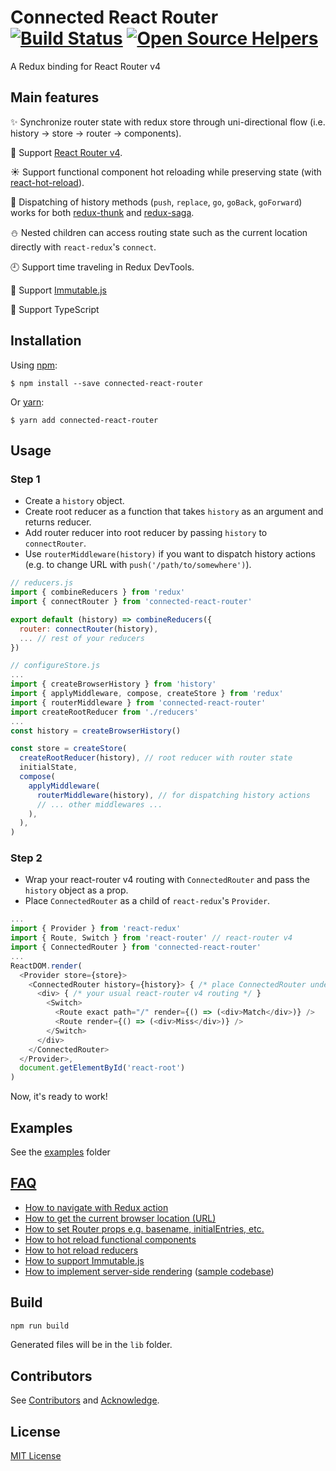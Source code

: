 Connected React Router [![Build Status](https://travis-ci.org/supasate/connected-react-router.svg?branch=master)](https://travis-ci.org/supasate/connected-react-router) [![Open Source Helpers](https://www.codetriage.com/supasate/connected-react-router/badges/users.svg)](https://www.codetriage.com/supasate/connected-react-router)
======================
A Redux binding for React Router v4

Main features
-------------
:sparkles: Synchronize router state with redux store through uni-directional flow (i.e. history -> store -> router -> components).

:gift: Support [React Router v4](https://github.com/ReactTraining/react-router).

:sunny: Support functional component hot reloading while preserving state (with [react-hot-reload](https://github.com/gaearon/react-hot-loader)).

:tada: Dispatching of history methods (`push`, `replace`, `go`, `goBack`, `goForward`) works for both [redux-thunk](https://github.com/gaearon/redux-thunk) and [redux-saga](https://github.com/yelouafi/redux-saga).

:snowman: Nested children can access routing state such as the current location directly with `react-redux`'s `connect`.

:clock9: Support time traveling in Redux DevTools.

:gem: Support [Immutable.js](https://facebook.github.io/immutable-js/)

:muscle: Support TypeScript


Installation
-----------
Using [npm](https://www.npmjs.com/):

    $ npm install --save connected-react-router

Or [yarn](https://yarnpkg.com/):

    $ yarn add connected-react-router

Usage
-----
### Step 1

- Create a `history` object.
- Create root reducer as a function that takes `history` as an argument and returns reducer.
- Add router reducer into root reducer by passing `history` to `connectRouter`.
- Use `routerMiddleware(history)` if you want to dispatch history actions (e.g. to change URL with `push('/path/to/somewhere')`).


```js
// reducers.js
import { combineReducers } from 'redux'
import { connectRouter } from 'connected-react-router'

export default (history) => combineReducers({
  router: connectRouter(history),
  ... // rest of your reducers
})

// configureStore.js
...
import { createBrowserHistory } from 'history'
import { applyMiddleware, compose, createStore } from 'redux'
import { routerMiddleware } from 'connected-react-router'
import createRootReducer from './reducers'
...
const history = createBrowserHistory()

const store = createStore(
  createRootReducer(history), // root reducer with router state
  initialState,
  compose(
    applyMiddleware(
      routerMiddleware(history), // for dispatching history actions
      // ... other middlewares ...
    ),
  ),
)
```

### Step 2


- Wrap your react-router v4 routing with `ConnectedRouter` and pass the `history` object as a prop.
- Place `ConnectedRouter` as a child of `react-redux`'s `Provider`.

```js
...
import { Provider } from 'react-redux'
import { Route, Switch } from 'react-router' // react-router v4
import { ConnectedRouter } from 'connected-react-router'
...
ReactDOM.render(
  <Provider store={store}>
    <ConnectedRouter history={history}> { /* place ConnectedRouter under Provider */ }
      <div> { /* your usual react-router v4 routing */ }
        <Switch>
          <Route exact path="/" render={() => (<div>Match</div>)} />
          <Route render={() => (<div>Miss</div>)} />
        </Switch>
      </div>
    </ConnectedRouter>
  </Provider>,
  document.getElementById('react-root')
)
```
Now, it's ready to work!


Examples
--------
See the [examples](https://github.com/supasate/connected-react-router/tree/master/examples) folder

[FAQ](https://github.com/supasate/connected-react-router/tree/master/FAQ.md)
-----
- [How to navigate with Redux action](https://github.com/supasate/connected-react-router/tree/master/FAQ.md#how-to-navigate-with-redux-action)
- [How to get the current browser location (URL)](https://github.com/supasate/connected-react-router/tree/master/FAQ.md#how-to-get-the-current-browser-location-url)
- [How to set Router props e.g. basename, initialEntries, etc.](https://github.com/supasate/connected-react-router/tree/master/FAQ.md#how-to-set-router-props-eg-basename-initialentries-etc)
- [How to hot reload functional components](https://github.com/supasate/connected-react-router/tree/master/FAQ.md#how-to-hot-reload-functional-components)
- [How to hot reload reducers](https://github.com/supasate/connected-react-router/tree/master/FAQ.md#how-to-hot-reload-reducers)
- [How to support Immutable.js](https://github.com/supasate/connected-react-router/tree/master/FAQ.md#how-to-support-immutablejs)
- [How to implement server-side rendering](https://medium.com/@cereallarceny/server-side-rendering-in-create-react-app-with-all-the-goodies-without-ejecting-4c889d7db25e) ([sample codebase](https://github.com/cereallarceny/cra-ssr))

Build
-----
```bash
npm run build
```
Generated files will be in the `lib` folder.

Contributors
------------
See [Contributors](https://github.com/supasate/connected-react-router/graphs/contributors) and [Acknowledge](https://github.com/supasate/connected-react-router/blob/master/ACKNOWLEDGE.md).

License
-------
[MIT License](https://github.com/supasate/connected-react-router/blob/master/LICENSE.md)
